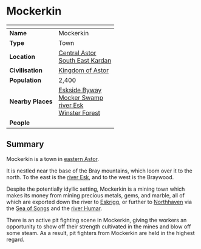 # Mockerkin

| []() | |
| --- | --- |
| **Name** | Mockerkin |
| **Type** | Town |
| **Location** | [Central Astor](../regions/central-astor.md)<br />[South East Kardan](../regions/south-east-kardan.md) |
| **Civilisation** | [Kingdom of Astor](../../civilisations/kingdom-of-astor/README.md) |
| **Population** | 2,400 |
| **Nearby Places** | [Eskside Byway](../roads/eskside-byway.md)<br />[Mocker Swamp](../forests/mocker-swamp.md)<br />[river Esk](../rivers-lakes/river-esk.md)<br />[Winster Forest](../forests/winster-forest.md) |
| **People** | |

## Summary

Mockerkin is a town in [eastern Astor](../regions/eastern-astor.md).

It is nestled near the base of the Bray mountains, which loom over it to the north. To the east is the [river Esk](../rivers-lakes/river-esk.md), and to the west is the Braywood.

Despite the potentially idyllic setting, Mockerkin is a mining town which makes its money from mining precious metals, gems, and marble, all of which are exported down the river to [Eskrigg](../cities/eskrigg.md), or further to [Northhaven](../cities/northhaven.md) via the [Sea of Songs](../seas/sea-of-songs.md) and the [river Humar](../rivers-lakes/river-humar.md).

There is an active pit fighting scene in Mockerkin, giving the workers an opportunity to show off their strength cultivated in the mines and blow off some steam. As a result, pit fighters from Mockerkin are held in the highest regard.
